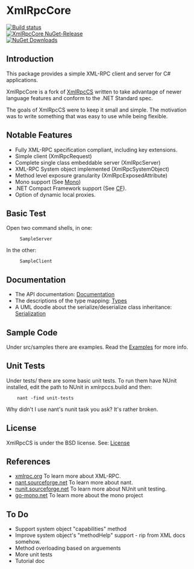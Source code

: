 XmlRpcCore
========

[![Build status](https://ci.appveyor.com/api/projects/status/1mw8qwd83q1u7l5d?svg=true)](https://ci.appveyor.com/project/cinderblocks57647/xmlrpccore)  
[![XmlRpcCore NuGet-Release](https://img.shields.io/nuget/v/xmlrpccore.svg?label=XmlRpcCore)](https://www.nuget.org/packages/XmlRpcCore/)  
[![NuGet Downloads](https://img.shields.io/nuget/dt/XmlRpcCore?label=NuGet%20downloads)](https://www.nuget.org/packages/XmlRpcCore/)  

## Introduction

This package provides a simple XML-RPC client and server for C# applications.

XmlRpcCore is a fork of [XmlRpcCS](http://xmlrpccs.sourceforge.net/) written to
take advantage of newer language features and conform to the .NET Standard spec.

The goals of XmlRpcCS were to keep it small and simple. The motivation was to
write something that was easy to use while being flexible.

## Notable Features

  * Fully XML-RPC specification compliant, including key extensions. 
  * Simple client (XmlRpcRequest) 
  * Complete single class embeddable server (XmlRpcServer) 
  * XML-RPC System object implemented (XmlRpcSystemObject) 
  * Method level exposure granularity (XmlRpcExposedAttribute)
  * Mono support (See [Mono](docs/MONO.html)) 
  * .NET Compact Framework support (See [CF](docs/CF.html)). 
  * Option of dynamic local proxies.

## Basic Test

Open two command shells, in one:

    
         SampleServer
    

In the other:

    
         SampleClient
    

## Documentation

  * The API documentation: [Documentation](docs/classes/XmlRpcCS.html)
  * The descriptions of the type mapping: [Types](docs/TYPES.html)
  * A UML doodle about the serialize/deserialize class inheritance: [Serialization](docs/XmlRpcSerialization.png)

## Sample Code

Under src/samples there are examples. Read the [Examples](docs/EXAMPLES.html)
for more info.

## Unit Tests

Under tests/ there are some basic unit tests. To run them have NUnit
installed, edit the path to NUnit in xmlrpccs.build and then:

    
    	nant -find unit-tests

Why didn't I use nant's nunit task you ask? It's rather broken.

## License

XmlRpcCS is under the BSD license. See: [License](LICENSE.html)

## References

  * [xmlrpc.org](http://xmlrpc.org) To learn more about XML-RPC. 
  * [nant.sourceforge.net](http://nant.sourceforge.net) To learn more about nant. 
  * [nunit.sourceforge.net](http://nunit.sourceforge.net) To learn more about NUnit unit testing.
  * [go-mono.net](http://go-mono.net) To learn more about the mono project 

## To Do

  * Support system object "capabilities" method
  * Improve system object's "methodHelp" support - rip from XML docs somehow.
  * Method overloading based on arguements
  * More unit tests
  * Tutorial doc
